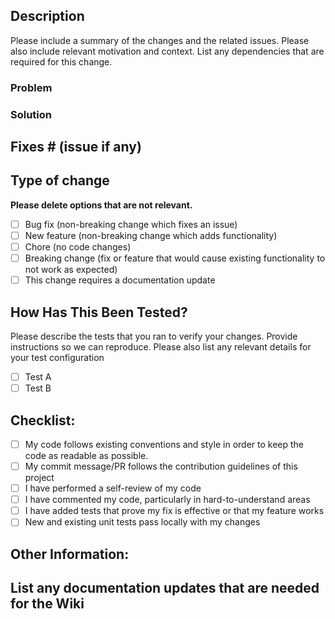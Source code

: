 ## Description

Please include a summary of the changes and the related issues. Please also include relevant motivation and context. List
any dependencies that are required for this change.

### Problem

### Solution


## Fixes # (issue if any)

## Type of change

**Please delete options that are not relevant.**

- [ ] Bug fix (non-breaking change which fixes an issue)
- [ ] New feature (non-breaking change which adds functionality)
- [ ] Chore (no code changes)
- [ ] Breaking change (fix or feature that would cause existing functionality to not work as expected)
- [ ] This change requires a documentation update

## How Has This Been Tested?

Please describe the tests that you ran to verify your changes. Provide instructions so we can reproduce. Please also
list any relevant details for your test configuration

- [ ] Test A
- [ ] Test B

## Checklist:

- [ ] My code follows existing conventions and style in order to keep the code as readable as possible.
- [ ] My commit message/PR follows the contribution guidelines of this project
- [ ] I have performed a self-review of my code
- [ ] I have commented my code, particularly in hard-to-understand areas
- [ ] I have added tests that prove my fix is effective or that my feature works
- [ ] New and existing unit tests pass locally with my changes

## **Other Information**:

## List any documentation updates that are needed for the Wiki
